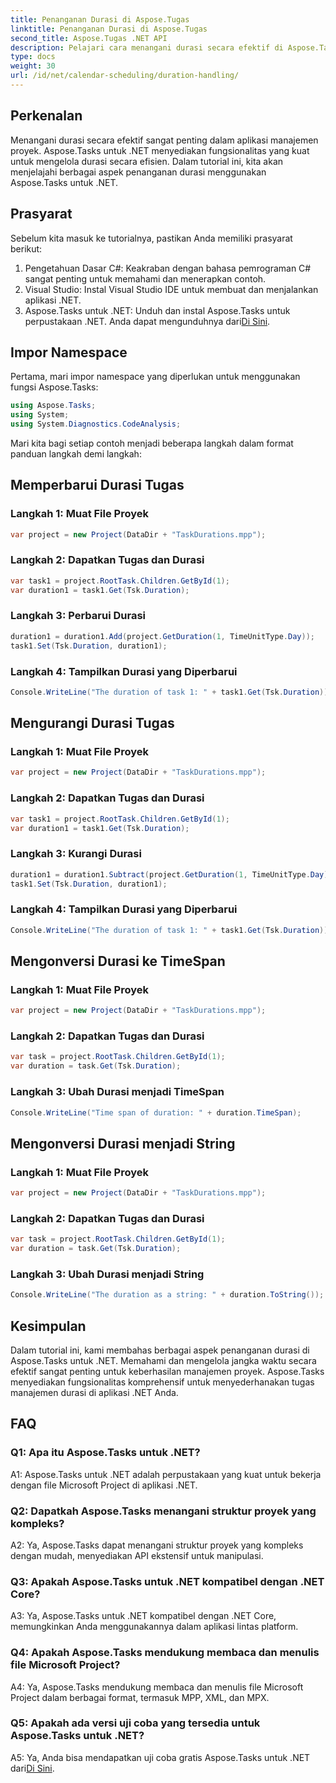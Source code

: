 ```yaml
---
title: Penanganan Durasi di Aspose.Tugas
linktitle: Penanganan Durasi di Aspose.Tugas
second_title: Aspose.Tugas .NET API
description: Pelajari cara menangani durasi secara efektif di Aspose.Tasks untuk .NET dengan tutorial langkah demi langkah.
type: docs
weight: 30
url: /id/net/calendar-scheduling/duration-handling/
---
```

## Perkenalan

Menangani durasi secara efektif sangat penting dalam aplikasi manajemen proyek. Aspose.Tasks untuk .NET menyediakan fungsionalitas yang kuat untuk mengelola durasi secara efisien. Dalam tutorial ini, kita akan menjelajahi berbagai aspek penanganan durasi menggunakan Aspose.Tasks untuk .NET.

## Prasyarat

Sebelum kita masuk ke tutorialnya, pastikan Anda memiliki prasyarat berikut:

1. Pengetahuan Dasar C#: Keakraban dengan bahasa pemrograman C# sangat penting untuk memahami dan menerapkan contoh.
2. Visual Studio: Instal Visual Studio IDE untuk membuat dan menjalankan aplikasi .NET.
3.  Aspose.Tasks untuk .NET: Unduh dan instal Aspose.Tasks untuk perpustakaan .NET. Anda dapat mengunduhnya dari[Di Sini](https://releases.aspose.com/tasks/net/).

## Impor Namespace

Pertama, mari impor namespace yang diperlukan untuk menggunakan fungsi Aspose.Tasks:

```csharp
using Aspose.Tasks;
using System;
using System.Diagnostics.CodeAnalysis;


```

Mari kita bagi setiap contoh menjadi beberapa langkah dalam format panduan langkah demi langkah:

## Memperbarui Durasi Tugas

### Langkah 1: Muat File Proyek

```csharp
var project = new Project(DataDir + "TaskDurations.mpp");
```

### Langkah 2: Dapatkan Tugas dan Durasi

```csharp
var task1 = project.RootTask.Children.GetById(1);
var duration1 = task1.Get(Tsk.Duration);
```

### Langkah 3: Perbarui Durasi

```csharp
duration1 = duration1.Add(project.GetDuration(1, TimeUnitType.Day));
task1.Set(Tsk.Duration, duration1);
```

### Langkah 4: Tampilkan Durasi yang Diperbarui

```csharp
Console.WriteLine("The duration of task 1: " + task1.Get(Tsk.Duration));
```

## Mengurangi Durasi Tugas

### Langkah 1: Muat File Proyek

```csharp
var project = new Project(DataDir + "TaskDurations.mpp");
```

### Langkah 2: Dapatkan Tugas dan Durasi

```csharp
var task1 = project.RootTask.Children.GetById(1);
var duration1 = task1.Get(Tsk.Duration);
```

### Langkah 3: Kurangi Durasi

```csharp
duration1 = duration1.Subtract(project.GetDuration(1, TimeUnitType.Day));
task1.Set(Tsk.Duration, duration1);
```

### Langkah 4: Tampilkan Durasi yang Diperbarui

```csharp
Console.WriteLine("The duration of task 1: " + task1.Get(Tsk.Duration));
```

## Mengonversi Durasi ke TimeSpan

### Langkah 1: Muat File Proyek

```csharp
var project = new Project(DataDir + "TaskDurations.mpp");
```

### Langkah 2: Dapatkan Tugas dan Durasi

```csharp
var task = project.RootTask.Children.GetById(1);
var duration = task.Get(Tsk.Duration);
```

### Langkah 3: Ubah Durasi menjadi TimeSpan

```csharp
Console.WriteLine("Time span of duration: " + duration.TimeSpan);
```

## Mengonversi Durasi menjadi String

### Langkah 1: Muat File Proyek

```csharp
var project = new Project(DataDir + "TaskDurations.mpp");
```

### Langkah 2: Dapatkan Tugas dan Durasi

```csharp
var task = project.RootTask.Children.GetById(1);
var duration = task.Get(Tsk.Duration);
```

### Langkah 3: Ubah Durasi menjadi String

```csharp
Console.WriteLine("The duration as a string: " + duration.ToString());
```

## Kesimpulan

Dalam tutorial ini, kami membahas berbagai aspek penanganan durasi di Aspose.Tasks untuk .NET. Memahami dan mengelola jangka waktu secara efektif sangat penting untuk keberhasilan manajemen proyek. Aspose.Tasks menyediakan fungsionalitas komprehensif untuk menyederhanakan tugas manajemen durasi di aplikasi .NET Anda.

## FAQ

### Q1: Apa itu Aspose.Tasks untuk .NET?

A1: Aspose.Tasks untuk .NET adalah perpustakaan yang kuat untuk bekerja dengan file Microsoft Project di aplikasi .NET.

### Q2: Dapatkah Aspose.Tasks menangani struktur proyek yang kompleks?

A2: Ya, Aspose.Tasks dapat menangani struktur proyek yang kompleks dengan mudah, menyediakan API ekstensif untuk manipulasi.

### Q3: Apakah Aspose.Tasks untuk .NET kompatibel dengan .NET Core?

A3: Ya, Aspose.Tasks untuk .NET kompatibel dengan .NET Core, memungkinkan Anda menggunakannya dalam aplikasi lintas platform.

### Q4: Apakah Aspose.Tasks mendukung membaca dan menulis file Microsoft Project?

A4: Ya, Aspose.Tasks mendukung membaca dan menulis file Microsoft Project dalam berbagai format, termasuk MPP, XML, dan MPX.

### Q5: Apakah ada versi uji coba yang tersedia untuk Aspose.Tasks untuk .NET?

 A5: Ya, Anda bisa mendapatkan uji coba gratis Aspose.Tasks untuk .NET dari[Di Sini](https://releases.aspose.com/).